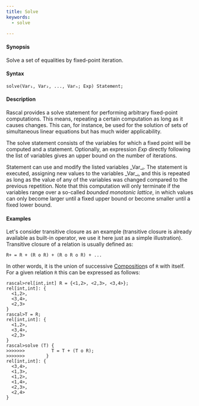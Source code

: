 ```yaml
---
title: Solve
keywords:
  - solve

---
```


#### Synopsis

Solve a set of equalities by fixed-point iteration.

#### Syntax

`solve(Var₁, Var₂, ..., Varₙ; Exp) Statement;`

#### Description

Rascal provides a solve statement for performing arbitrary fixed-point computations. This means, repeating a certain computation as long as it causes changes. This can, for instance, be used for the solution of sets of simultaneous 
linear equations but has much wider applicability.

The solve statement consists of the variables for which a fixed point will be computed and a statement. 
Optionally, an expression _Exp_ directly following the list of variables gives an upper bound on the number of iterations.

Statement can use and modify the listed variables _Var_ᵢ. 
The statement is executed, assigning new values to the variables _Var_ᵢ, and this is repeated as long as the value 
of any of the variables was changed compared to the previous repetition. 
Note that this computation will only terminate if the variables range over a so-called _bounded monotonic lattice_,
in which values can only become larger until a fixed upper bound or become smaller until a fixed lower bound.

#### Examples

Let's consider transitive closure as an example (transitive closure is already available as built-in operator, 
we use it here just as a simple illustration). Transitive closure of a relation is usually defined as:
```rascal
R+ = R + (R o R) + (R o R o R) + ...
```
In other words, it is the union of successive [Composition](../../../Rascal/Expressions/Values/Relation/Composition/index.md)s of `R` with itself. 
For a given relation `R` this can be expressed as follows:

```rascal-shell 
rascal>rel[int,int] R = {<1,2>, <2,3>, <3,4>};
rel[int,int]: {
  <1,2>,
  <3,4>,
  <2,3>
}
rascal>T = R;
rel[int,int]: {
  <1,2>,
  <3,4>,
  <2,3>
}
rascal>solve (T) {
>>>>>>>          T = T + (T o R);
>>>>>>>        }
rel[int,int]: {
  <3,4>,
  <1,3>,
  <1,2>,
  <1,4>,
  <2,3>,
  <2,4>
}
```


